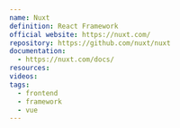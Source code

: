 ```yaml
---
name: Nuxt
definition: React Framework
official website: https://nuxt.com/
repository: https://github.com/nuxt/nuxt
documentation:
  - https://nuxt.com/docs/
resources: 
videos: 
tags:
  - frontend
  - framework
  - vue
---
```

